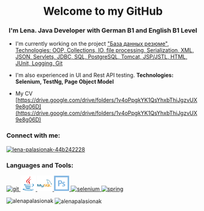 <h1 align="center">Welcome to my GitHub</h1>
<h3 align="center">I'm Lena. Java Developer with German B1 and English B1 Level</h3>

- I'm currently working on the project ["База данных резюме", Technologies: OOP, Collections, IO, file processing, Serialization, XML, JSON, Servlets, JDBC, SQL, PostgreSQL, Tomcat, JSP/JSTL, HTML, JUnit, Logging, Git](https://github.com/AlenaPalasionak/basejava/tree/HW1)

- I'm also experienced in UI and Rest API testing. **Technologies: Selenium, TestNg, Page Object Model**

- My CV [https://drive.google.com/drive/folders/1v4oPpgkYK1QsYhxbThiJgzvUX9e8g06D](https://drive.google.com/drive/folders/1v4oPpgkYK1QsYhxbThiJgzvUX9e8g06D)

<h3 align="left">Connect with me:</h3>
<p align="left">
<a href="https://linkedin.com/in/lena-palasionak-44b242228" target="blank"><img align="center" src="https://raw.githubusercontent.com/rahuldkjain/github-profile-readme-generator/master/src/images/icons/Social/linked-in-alt.svg" alt="lena-palasionak-44b242228" height="30" width="40" /></a>
</p>

<h3 align="left">Languages and Tools:</h3>
<p align="left"> <a href="https://git-scm.com/" target="_blank" rel="noreferrer"> <img src="https://www.vectorlogo.zone/logos/git-scm/git-scm-icon.svg" alt="git" width="40" height="40"/> </a> <a href="https://www.java.com" target="_blank" rel="noreferrer"> <img src="https://raw.githubusercontent.com/devicons/devicon/master/icons/java/java-original.svg" alt="java" width="40" height="40"/> </a> <a href="https://www.mysql.com/" target="_blank" rel="noreferrer"> <img src="https://raw.githubusercontent.com/devicons/devicon/master/icons/mysql/mysql-original-wordmark.svg" alt="mysql" width="40" height="40"/> </a> <a href="https://www.photoshop.com/en" target="_blank" rel="noreferrer"> <img src="https://raw.githubusercontent.com/devicons/devicon/master/icons/photoshop/photoshop-line.svg" alt="photoshop" width="40" height="40"/> </a> <a href="https://www.selenium.dev" target="_blank" rel="noreferrer"> <img src="https://raw.githubusercontent.com/detain/svg-logos/780f25886640cef088af994181646db2f6b1a3f8/svg/selenium-logo.svg" alt="selenium" width="40" height="40"/> </a> <a href="https://spring.io/" target="_blank" rel="noreferrer"> <img src="https://www.vectorlogo.zone/logos/springio/springio-icon.svg" alt="spring" width="40" height="40"/> </a> </p>

<p><img align="left" src="https://github-readme-stats-sigma-five.vercel.app/api/top-langs?username=alenapalasionak&show_icons=true&locale=en&layout=compact" alt="alenapalasionak" /></p>

<p>&nbsp;<img align="center" src="https://github-readme-stats-sigma-five.vercel.app/api?username=alenapalasionak&show_icons=true&locale=en" alt="alenapalasionak" /></p>
